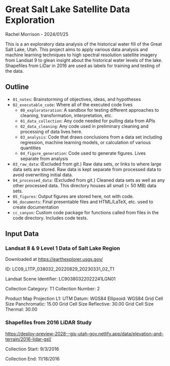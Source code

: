 # Great Salt Lake Satellite Data Exploration

Rachel Morrison - 2024/01/25

This is a an exploratory data analysis of the historical water fill of the Great Salt Lake, Utah. This project aims to apply various data analysis and machine learning techniques to high spectral resolution satellite imagery from Landsat 9 to glean insight about the historical water levels of the lake. Shapefiles from LiDar in 2016 are used as labels for training and testing of the data.

## Outline

* `01_notes`: Brainstorming of objectives, ideas, and hypotheses
* `02_executable_code`: Where all of the executed code lives
    * `00_exploratoration`: A sandbox for testing different approaches to cleaning, transformation, interpretation, etc.
    * `01_data_collection`: Any code needed for pulling data from APIs
    * `02_data_cleaning`: Any code used in preliminary cleaning and processing of data lives here.
    * `03_analysis`: Code that draws conclusions from a data set including regression, machine learning models, or calculation of various quantities
    * `04_figure_generation`: Code used to generate figures. Lives separate from analysis
* `03_raw_data`: (Excluded from git.) Raw data sets, or links to where large data sets are stored. Raw data is kept separate from processed data to avoid overwriting initial data.
* `04_processed_data`: (Excluded from git.) Cleaned data sets as well as any other processed data. This directory houses all small (< 50 MB) data sets.
* `05_figures`: Output figures are stored here, not with code.
* `06_documents`: Final presentable files and HTML/LaTeX, etc. used to create documentation
* `cc_canyon`: Custom code package for functions called from files in the code directory. Includes code tests.

## Input Data

### Landsat 8 & 9 Level 1 Data of Salt Lake Region

Downloaded at https://earthexplorer.usgs.gov/

ID: LC09_L1TP_038032_20220829_20230331_02_T1

Landsat Scene Identifier: LC90380322022241LGN01

Collection Category:	T1
Collection Number:	2

Product Map Projection L1:	UTM
Datum:	WGS84
Ellipsoid:	WGS84
Grid Cell Size Panchromatic:	15.00
Grid Cell Size Reflective:	30.00
Grid Cell Size Thermal:	30.00

### Shapefiles from 2016 LiDAR Study

https://deploy-preview-2028--gis-utah-gov.netlify.app/data/elevation-and-terrain/2016-lidar-gsl/

Collection Start: 9/3/2016 

Collection End: 11/18/2016
